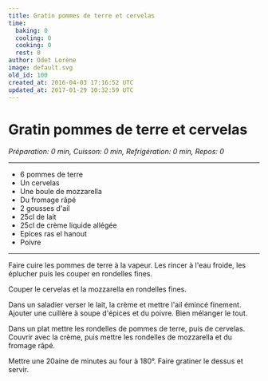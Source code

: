 ```yaml
---
title: Gratin pommes de terre et cervelas
time:
  baking: 0
  cooling: 0
  cooking: 0
  rest: 0
author: Odet Lorène
image: default.svg
old_id: 100
created_at: 2016-04-03 17:16:52 UTC
updated_at: 2017-01-29 10:32:59 UTC
---
```


# Gratin pommes de terre et cervelas

_Préparation: 0 min, Cuisson: 0 min, Refrigération: 0 min, Repos: 0_

---

- 6 pommes de terre
- Un cervelas
- Une boule de mozzarella
- Du fromage râpé
- 2 gousses d'ail
- 25cl de lait
- 25cl de crème liquide allégée
- Epices ras el hanout
- Poivre

---

Faire cuire les pommes de terre à la vapeur. Les rincer à l'eau froide, les éplucher puis les couper en rondelles fines.

Couper le cervelas et la mozzarella en rondelles fines.

Dans un saladier verser le lait, la crème et mettre l'ail émincé finement. Ajouter une cuillère à soupe d'épices et du poivre. Bien mélanger le tout.

Dans un plat mettre les rondelles de pommes de terre, puis de cervelas. Couvrir avec la crème, puis mettre les rondelles de mozzarella et du fromage râpé.

Mettre une 20aine de minutes au four à 180°. Faire gratiner le dessus et servir.
